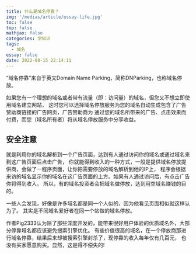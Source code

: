```yaml
---
title: 什么是域名停靠？
img: '/medias/article/essay-life.jpg'
toc: false
top: false
mathjax: false
categories: 学知识
tags:
  - 域名
essay: false
date: 2022-08-15 22:14:11
---
```


“域名停靠”来自于英文Domain Name Parking，简称DNParking，也称域名停放。
<!-- more -->
如果您有一个理想的域名或者带有流量（即：访问量）的域名，但您又不想立即使用域名建立网站，
这时您可以选择域名停放服务为您的域名自动生成包含了广告赞助商链接的广告网页，广告赞助商为
通过您的域名所带来的广告、点击效果而付费，而您（域名所有者）将从域名停放服务中分享收益。

## 安全注意
就是利用你的域名解析到一个广告页面，达到有人通过访问你的域名或通过域名来到这广告页面后点击广告，
你就能得到收入的一种方式，一般是提供域名停放提供商，会做了一程序页面，让你把需要停放的域名解析到他的IP上，
程序会根据来访的域名显示你的域名在这广告页面的上方。如果有人通过访问后，有点击广告你将得到收入。
所以，有的域名投资者会把域名做停放，达到用空域名赚钱的目的。

一些人会发现，好像是许多域名都是同一个人似的，因为他看见页面相似就这样认为了。
其实是不同域名爱好者在同一个站做的域名停放。

作者Pig2333认为除了那些深度开发的，能带来很好用户体验的优质域名外，大部分停靠域名都应该避免搜索引擎优化。
有些价值很高的域名，在一个停放商那进行域名停靠，结果后来却被搜索引擎封杀了，现停靠的收入每年仅有几百元，
也没有买家愿意购买。显然，这是得不偿失的!
